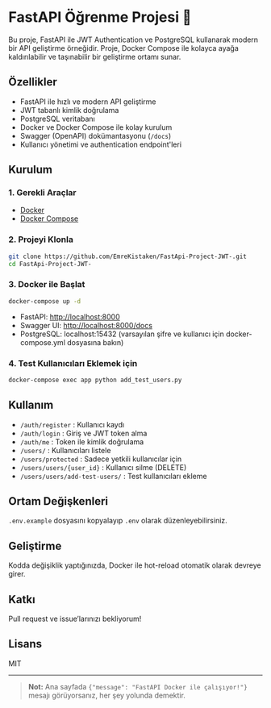 # FastAPI Öğrenme Projesi 🚀

Bu proje, FastAPI ile JWT Authentication ve PostgreSQL kullanarak modern bir API geliştirme örneğidir. Proje, Docker Compose ile kolayca ayağa kaldırılabilir ve taşınabilir bir geliştirme ortamı sunar.

## Özellikler

- FastAPI ile hızlı ve modern API geliştirme
- JWT tabanlı kimlik doğrulama
- PostgreSQL veritabanı
- Docker ve Docker Compose ile kolay kurulum
- Swagger (OpenAPI) dokümantasyonu (`/docs`)
- Kullanıcı yönetimi ve authentication endpoint'leri

## Kurulum

### 1. Gerekli Araçlar

- [Docker](https://www.docker.com/products/docker-desktop)
- [Docker Compose](https://docs.docker.com/compose/)

### 2. Projeyi Klonla

```bash
git clone https://github.com/EmreKistaken/FastApi-Project-JWT-.git
cd FastApi-Project-JWT-
```

### 3. Docker ile Başlat

```bash
docker-compose up -d
```

- FastAPI: [http://localhost:8000](http://localhost:8000)
- Swagger UI: [http://localhost:8000/docs](http://localhost:8000/docs)
- PostgreSQL: localhost:15432 (varsayılan şifre ve kullanıcı için docker-compose.yml dosyasına bakın)

### 4. Test Kullanıcıları Eklemek için

```bash
docker-compose exec app python add_test_users.py
```

## Kullanım

- `/auth/register` : Kullanıcı kaydı
- `/auth/login` : Giriş ve JWT token alma
- `/auth/me` : Token ile kimlik doğrulama
- `/users/` : Kullanıcıları listele
- `/users/protected` : Sadece yetkili kullanıcılar için
- `/users/users/{user_id}` : Kullanıcı silme (DELETE)
- `/users/users/add-test-users/` : Test kullanıcıları ekleme

## Ortam Değişkenleri

`.env.example` dosyasını kopyalayıp `.env` olarak düzenleyebilirsiniz.

## Geliştirme

Kodda değişiklik yaptığınızda, Docker ile hot-reload otomatik olarak devreye girer.

## Katkı

Pull request ve issue’larınızı bekliyorum!

## Lisans

MIT

---

> **Not:** Ana sayfada `{"message": "FastAPI Docker ile çalışıyor!"}` mesajı görüyorsanız, her şey yolunda demektir. 